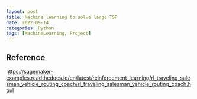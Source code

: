 ```yaml
---
layout: post
title: Machine learning to solve large TSP
date: 2022-09-14
categories: Python
tags: [MachineLearning, Project]
---
```


## Reference

[](https://ekimetrics.github.io/blog/2021/11/03/tsp/)

[](https://zhuanlan.zhihu.com/p/556690129)

[](https://github.com/pfpimenta/tsp_ml)

[](https://github.com/jakesant/tsp_machine_learning)

[](https://github.com/ahmedstohy/hybrid-pointer-networks)

https://sagemaker-examples.readthedocs.io/en/latest/reinforcement_learning/rl_traveling_salesman_vehicle_routing_coach/rl_traveling_salesman_vehicle_routing_coach.html